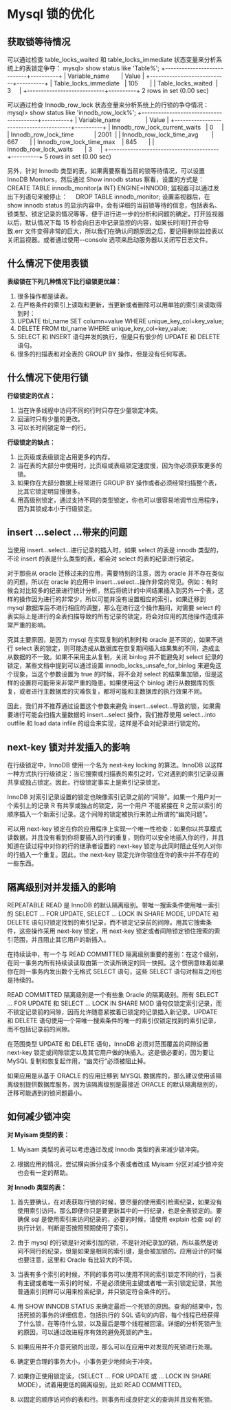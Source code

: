 # Mysql 锁的优化

## 获取锁等待情况

可以通过检查 table_locks_waited 和 table_locks_immediate 状态变量来分析系统上的表锁定争夺：
mysql> show status like 'Table%';
+----------------------------+----------+
| Variable_name       | Value |
+----------------------------+----------+
| Table_locks_immediate   | 105       |
| Table_locks_waited  | 3     |
+----------------------------+----------+
2 rows in set (0.00 sec)

可以通过检查 Innodb_row_lock 状态变量来分析系统上的行锁的争夺情况：
mysql> show status like 'innodb_row_lock%';
+----------------------------------------+----------+
| Variable_name               | Value |
+----------------------------------------+----------+
| Innodb_row_lock_current_waits   | 0     |
| Innodb_row_lock_time            | 2001  |
| Innodb_row_lock_time_avg        | 667       |
| Innodb_row_lock_time_max    | 845       |
| Innodb_row_lock_waits       | 3     |
+----------------------------------------+----------+
5 rows in set (0.00 sec)

另外，针对 Innodb 类型的表，如果需要察看当前的锁等待情况，可以设置 InnoDB Monitors，然后通过 Show innodb status 察看，设置的方式是：
    CREATE TABLE innodb_monitor(a INT) ENGINE=INNODB;
监视器可以通过发出下列语句来被停止：
    DROP TABLE innodb_monitor;
设置监视器后，在 show innodb status 的显示内容中，会有详细的当前锁等待的信息，包括表名、锁类型、锁定记录的情况等等，便于进行进一步的分析和问题的确定。打开监视器以后，默认情况下每 15 秒会向日志中记录监控的内容，如果长时间打开会导致.err 文件变得非常的巨大，所以我们在确认问题原因之后，要记得删除监控表以关闭监视器。或者通过使用--console 选项来启动服务器以关闭写日志文件。

## 什么情况下使用表锁

**表级锁在下列几种情况下比行级锁更优越：**

1.  很多操作都是读表。
2.  在严格条件的索引上读取和更新，当更新或者删除可以用单独的索引来读取得到时：
3.  UPDATE tbl_name SET column=value WHERE unique_key_col=key_value;
4.  DELETE FROM tbl_name WHERE unique_key_col=key_value;
5.  SELECT 和 INSERT 语句并发的执行，但是只有很少的 UPDATE 和 DELETE 语句。
6.  很多的扫描表和对全表的 GROUP BY 操作，但是没有任何写表。

## 什么情况下使用行锁

**行级锁定的优点：**

1.  当在许多线程中访问不同的行时只存在少量锁定冲突。
2.  回滚时只有少量的更改。
3.  可以长时间锁定单一的行。

**行级锁定的缺点：**

1.  比页级或表级锁定占用更多的内存。
2.  当在表的大部分中使用时，比页级或表级锁定速度慢，因为你必须获取更多的锁。
3.  如果你在大部分数据上经常进行 GROUP BY 操作或者必须经常扫描整个表，比其它锁定明显慢很多。
4.  用高级别锁定，通过支持不同的类型锁定，你也可以很容易地调节应用程序，因为其锁成本小于行级锁定。

## insert …select …带来的问题

当使用 insert...select...进行记录的插入时，如果 select 的表是 innodb 类型的，不论 insert 的表是什么类型的表，都会对 select 的表的纪录进行锁定。

对于那些从 oracle 迁移过来的应用，需要特别的注意，因为 oracle 并不存在类似的问题，所以在 oracle 的应用中 insert...select...操作非常的常见。例如：有时候会对比较多的纪录进行统计分析，然后将统计的中间结果插入到另外一个表，这样的操作因为进行的非常少，所以可能并没有设置相应的索引。如果迁移到 mysql 数据库后不进行相应的调整，那么在进行这个操作期间，对需要 select 的表实际上是进行的全表扫描导致的所有记录的锁定，将会对应用的其他操作造成非常严重的影响。

究其主要原因，是因为 mysql 在实现复制的机制时和 oracle 是不同的，如果不进行 select 表的锁定，则可能造成从数据库在恢复期间插入结果集的不同，造成主从数据的不一致。如果不采用主从复制，关闭 binlog 并不能避免对 select 纪录的锁定，某些文档中提到可以通过设置 innodb_locks_unsafe_for_binlog 来避免这个现象，当这个参数设置为 true 的时候，将不会对 select 的结果集加锁，但是这样的设置将可能带来非常严重的隐患。如果使用这个 binlog 进行从数据库的恢复，或者进行主数据库的灾难恢复，都将可能和主数据库的执行效果不同。

因此，我们并不推荐通过设置这个参数来避免 insert...select...导致的锁，如果需要进行可能会扫描大量数据的 insert...select 操作，我们推荐使用 select...into outfile 和 load data infile 的组合来实现，这样是不会对纪录进行锁定的。

## next-key 锁对并发插入的影响

在行级锁定中，InnoDB 使用一个名为 next-key locking 的算法。InnoDB 以这样一种方式执行行级锁定：当它搜索或扫描表的索引之时，它对遇到的索引记录设置共享或独占锁定。因此，行级锁定事实上是索引记录锁定。

InnoDB 对索引记录设置的锁定也映像索引记录之前的“间隙”。如果一个用户对一个索引上的记录 R 有共享或独占的锁定，另一个用户 不能紧接在 R 之前以索引的顺序插入一个新索引记录。这个间隙的锁定被执行来防止所谓的“幽灵问题”。

可以用 next-key 锁定在你的应用程序上实现一个唯一性检查：如果你以共享模式读数据，并且没有看到你将要插入的行的重复，则你可以安全地插入你的行，并且知道在读过程中对你的行的继承者设置的 next-key 锁定与此同时阻止任何人对你的行插入一个重复。因此，the next-key 锁定允许你锁住在你的表中并不存在的一些东西。

## 隔离级别对并发插入的影响

REPEATABLE READ 是 InnoDB 的默认隔离级别。带唯一搜索条件使用唯一索引的 SELECT ... FOR UPDATE, SELECT ... LOCK IN SHARE MODE, UPDATE 和 DELETE 语句只锁定找到的索引记录，而不锁定记录前的间隙。用其它搜索条件，这些操作采用 next-key 锁定，用 next-key 锁定或者间隙锁定锁住搜索的索引范围，并且阻止其它用户的新插入。

在持续读中，有一个与 READ COMMITTED 隔离级别重要的差别：在这个级别，在同一事务内所有持续读读取由第一次读所确定的同一快照。这个惯例意味着如果你在同一事务内发出数个无格式 SELECT 语句，这些 SELECT 语句对相互之间也是持续的。

READ COMMITTED 隔离级别是一个有些象 Oracle 的隔离级别。所有 SELECT ... FOR UPDATE 和 SELECT ... LOCK IN SHARE MOD 语句仅锁定索引记录，而不锁定记录前的间隙，因而允许随意紧挨着已锁定的记录插入新记录。UPDATE 和 DELETE 语句使用一个带唯一搜索条件的唯一的索引仅锁定找到的索引记录，而不包括记录前的间隙。

在范围类型 UPDATE 和 DELETE 语句，InnoDB 必须对范围覆盖的间隙设置 next-key 锁定或间隙锁定以及其它用户做的块插入。这是很必要的，因为要让 MySQL 复制和恢复起作用，“幽灵行”必须被阻止掉。

如果应用是从基于 ORACLE 的应用迁移到 MYSQL 数据库的，那么建议使用该隔离级别提供数据库服务，因为该隔离级别是最接近 ORACLE 的默认隔离级别的，迁移可能遇到的锁问题最小。

## 如何减少锁冲突

**对 Myisam 类型的表：**
1) Myisam 类型的表可以考虑通过改成 Innodb 类型的表来减少锁冲突。

2) 根据应用的情况，尝试横向拆分成多个表或者改成 Myisam 分区对减少锁冲突也会有一定的帮助。

**对 Innodb 类型的表：**
1) 首先要确认，在对表获取行锁的时候，要尽量的使用索引检索纪录，如果没有使用索引访问，那么即便你只是要更新其中的一行纪录，也是全表锁定的。要确保 sql 是使用索引来访问纪录的，必要的时候，请使用 explain 检查 sql 的执行计划，判断是否按照预期使用了索引。

2) 由于 mysql 的行锁是针对索引加的锁，不是针对纪录加的锁，所以虽然是访问不同行的纪录，但是如果是相同的索引键，是会被加锁的。应用设计的时候也要注意，这里和 Oracle 有比较大的不同。

3) 当表有多个索引的时候，不同的事务可以使用不同的索引锁定不同的行，当表有主键或者唯一索引的时候，不是必须使用主键或者唯一索引锁定纪录，其他普通索引同样可以用来检索纪录，并只锁定符合条件的行。

4) 用 SHOW INNODB STATUS 来确定最后一个死锁的原因。查询的结果中，包括死锁的事务的详细信息，包括执行的 SQL 语句的内容，每个线程已经获得了什么锁，在等待什么锁，以及最后是哪个线程被回滚。详细的分析死锁产生的原因，可以通过改进程序有效的避免死锁的产生。

5) 如果应用并不介意死锁的出现，那么可以在应用中对发现的死锁进行处理。

6) 确定更合理的事务大小，小事务更少地倾向于冲突。

7) 如果你正使用锁定读，（SELECT ... FOR UPDATE 或 ... LOCK IN SHARE MODE），试着用更低的隔离级别，比如 READ COMMITTED。

8) 以固定的顺序访问你的表和行。则事务形成良好定义的查询并且没有死锁。